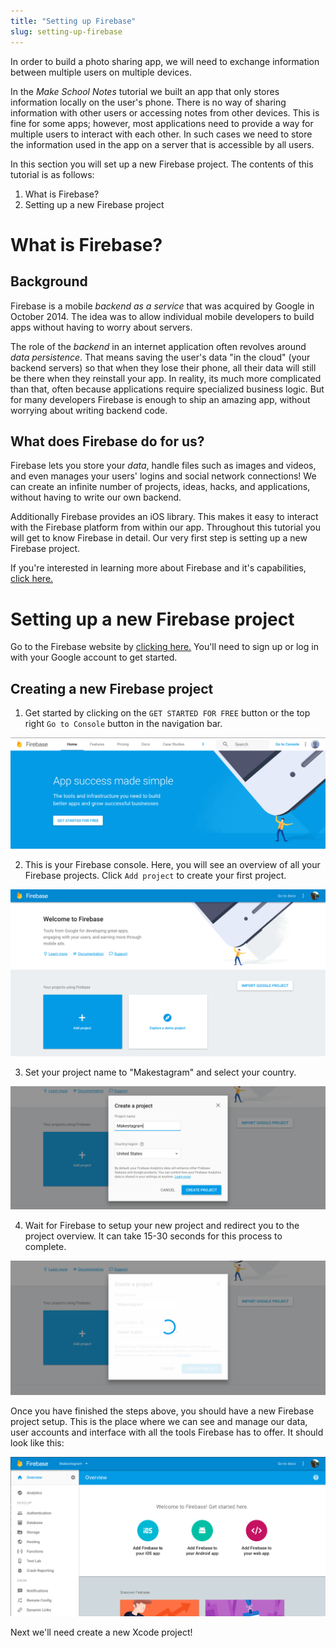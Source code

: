 ```yaml
---
title: "Setting up Firebase"
slug: setting-up-firebase
---
```


In order to build a photo sharing app, we will need to exchange information between multiple users on multiple devices.

In the *Make School Notes* tutorial we built an app that only stores information locally on the user's phone. There is no way of sharing information with other users or accessing notes from other devices. This is fine for some apps; however, most applications need to provide a way for multiple users to interact with each other. In such cases we need to store the information used in the app on a server that is accessible by all users.

In this section you will set up a new Firebase project. The contents of this tutorial is as follows:

1. What is Firebase?
2. Setting up a new Firebase project

# What is Firebase?

## Background
Firebase is a mobile _backend as a service_ that was acquired by Google in October 2014. The idea was to allow individual mobile developers to build apps without having to worry about servers.

The role of the _backend_ in an internet application often revolves around _data persistence_. That means saving the user's data "in the cloud" (your backend servers) so that when they lose their phone, all their data will still be there when they reinstall your app. In reality, its much more complicated than that, often because applications require specialized business logic. But for many developers Firebase is enough to ship an amazing app, without worrying about writing backend code.

## What does Firebase do for us?
Firebase lets you store your _data_, handle files such as images and videos, and even manages your users' logins and social network connections! We can create an infinite number of projects, ideas, hacks, and applications, without having to write our own backend.

Additionally Firebase provides an iOS library. This makes it easy to interact with the Firebase platform from within our app. Throughout this tutorial you will get to know Firebase in detail. Our very first step is setting up a new Firebase project.

If you're interested in learning more about Firebase and it's capabilities, [click here.](https://firebase.google.com/features/)

# Setting up a new Firebase project

Go to the Firebase website by [clicking here.](https://firebase.google.com/) You'll need to sign up or log in with your Google account to get started.

## Creating a new Firebase project

<!-- TODO: figure out why list isn't properly formatted -->

1. Get started by clicking on the `GET STARTED FOR FREE` button or the top right `Go to Console` button in the navigation bar.

![Navigate to Firebase Console](assets/01_go_to_console.png)

2. This is your Firebase console. Here, you will see an overview of all your Firebase projects. Click `Add project` to create your first project.

![Empty Firebase Console](assets/02_empty_firebase_console.png)

3. Set your project name to "Makestagram" and select your country.

![Create New Project](assets/03_create_new_project.png)

4. Wait for Firebase to setup your new project and redirect you to the project overview. It can take 15-30 seconds for this process to complete.

![Loading New Project](assets/04_loading_project.png)

Once you have finished the steps above, you should have a new Firebase project setup. This is the place where we can see and manage our data, user accounts and interface with all the tools Firebase has to offer. It should look like this:

![Firebase Initial Project Overview](assets/05_initial_project_overview.png)

Next we'll need create a new Xcode project!
